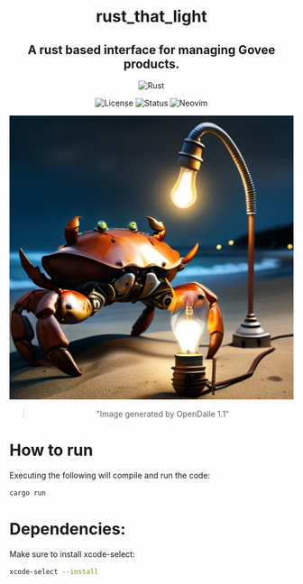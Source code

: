 <div align="center">

# rust_that_light

## A rust based interface for managing Govee products.

</div>

<div align="center">

![Rust](https://img.shields.io/badge/Made%20with%20Rust-darkred.svg?style=for-the-badge&logo=rust&logoColor=white)

</div>

<div align="center">

![License](https://img.shields.io/badge/License-MIT-brightgreen?style=flat-square)
![Status](https://img.shields.io/badge/Status-Beta-informational?style=flat-square)
![Neovim](https://img.shields.io/badge/Neovim-0.9+-green.svg?style=flat-square&logo=Neovim&logoColor=white)

![logo](./logo.png)

> "Image generated by OpenDalle 1.1"

</div>

# How to run

Executing the following will compile and run the code:

```bash
cargo run
```

# Dependencies:

Make sure to install xcode-select:

```bash
xcode-select --install
```
